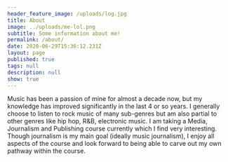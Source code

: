 ```yaml
---
header_feature_image: /uploads/log.jpg
title: About
image: ../uploads/me-lol.png
subtitle: Some information about me!
permalink: /about/
date: 2020-06-29T15:36:12.231Z
layout: page
published: true
tags: null
description: null
show: true
---
```

Music has been a passion of mine for almost a decade now, but my knowledge has improved significantly in the last 4 or so years. I generally choose to listen to rock music of many sub-genres but am also partial to other genres like hip hop, R&B, electronic music. I am taking a Media, Journalism and Publishing course currently which I find very interesting. Though journalism is my main goal (ideally music journalism), I enjoy all aspects of the course and look forward to being able to carve out my own pathway within the course.